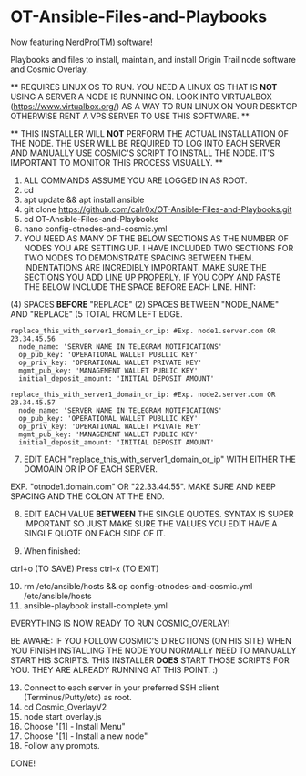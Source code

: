 # OT-Ansible-Files-and-Playbooks
Now featuring NerdPro(TM) software!

Playbooks and files to install, maintain, and install Origin Trail node software and Cosmic Overlay.


** REQUIRES LINUX OS TO RUN. YOU NEED A LINUX OS THAT IS **NOT** USING A SERVER A NODE IS RUNNING ON. LOOK INTO VIRTUALBOX (https://www.virtualbox.org/) AS A WAY TO RUN LINUX ON YOUR DESKTOP OTHERWISE RENT A VPS SERVER TO USE THIS SOFTWARE. **

** THIS INSTALLER WILL **NOT** PERFORM THE ACTUAL INSTALLATION OF THE NODE. THE USER WILL BE REQUIRED TO LOG INTO EACH SERVER AND MANUALLY USE COSMIC'S SCRIPT TO INSTALL THE NODE. IT'S IMPORTANT TO MONITOR THIS PROCESS VISUALLY. **

1. ALL COMMANDS ASSUME YOU ARE LOGGED IN AS ROOT.
2. cd
3. apt update && apt install ansible
4. git clone https://github.com/calr0x/OT-Ansible-Files-and-Playbooks.git
5. cd OT-Ansible-Files-and-Playbooks
6. nano config-otnodes-and-cosmic.yml
7. YOU NEED AS MANY OF THE BELOW SECTIONS AS THE NUMBER OF NODES YOU ARE SETTING UP. I HAVE INCLUDED TWO SECTIONS FOR TWO NODES TO DEMONSTRATE SPACING BETWEEN THEM. INDENTATIONS ARE INCREDIBLY IMPORTANT. MAKE SURE THE SECTIONS YOU ADD LINE UP PROPERLY. IF YOU COPY AND PASTE THE BELOW INCLUDE THE SPACE BEFORE EACH LINE.
HINT:

(4) SPACES **BEFORE** "REPLACE"
(2) SPACES BETWEEN "NODE_NAME" AND "REPLACE" (5 TOTAL FROM LEFT EDGE.

    replace_this_with_server1_domain_or_ip: #Exp. node1.server.com OR 23.34.45.56
      node_name: 'SERVER NAME IN TELEGRAM NOTIFICATIONS'
      op_pub_key: 'OPERATIONAL WALLET PUBLLIC KEY'
      op_priv_key: 'OPERATIONAL WALLET PRIVATE KEY'
      mgmt_pub_key: 'MANAGEMENT WALLET PUBLIC KEY'
      initial_deposit_amount: 'INITIAL DEPOSIT AMOUNT'
 
    replace_this_with_server1_domain_or_ip: #Exp. node2.server.com OR 23.34.45.57
      node_name: 'SERVER NAME IN TELEGRAM NOTIFICATIONS'
      op_pub_key: 'OPERATIONAL WALLET PUBLLIC KEY'
      op_priv_key: 'OPERATIONAL WALLET PRIVATE KEY'
      mgmt_pub_key: 'MANAGEMENT WALLET PUBLIC KEY'
      initial_deposit_amount: 'INITIAL DEPOSIT AMOUNT'

7. EDIT EACH "replace_this_with_server1_domain_or_ip" WITH EITHER THE DOMOAIN OR IP OF EACH SERVER.

EXP. "otnode1.domain.com" OR "22.33.44.55". MAKE SURE AND KEEP SPACING AND THE COLON AT THE END.

8. EDIT EACH VALUE **BETWEEN** THE SINGLE QUOTES. SYNTAX IS SUPER IMPORTANT SO JUST MAKE SURE THE VALUES YOU EDIT HAVE A SINGLE QUOTE ON EACH SIDE OF IT.

9. When finished:

ctrl+o (TO SAVE)
Press <enter>
ctrl-x (TO EXIT)
  
10. rm /etc/ansible/hosts && cp config-otnodes-and-cosmic.yml /etc/ansible/hosts
11. ansible-playbook install-complete.yml

EVERYTHING IS NOW READY TO RUN COSMIC_OVERLAY!

BE AWARE: IF YOU FOLLOW COSMIC'S DIRECTIONS (ON HIS SITE) WHEN YOU FINISH INSTALLING THE NODE YOU NORMALLY NEED TO MANUALLY START HIS SCRIPTS. THIS INSTALLER **DOES** START THOSE SCRIPTS FOR YOU. THEY ARE ALREADY RUNNING AT THIS POINT. :)

13. Connect to each server in your preferred SSH client (Terminus/Putty/etc) as root.
12. cd Cosmic_OverlayV2
13. node start_overlay.js
14. Choose "[1] - Install Menu"
15. Choose "[1] - Install a new node"
16. Follow any prompts.

DONE!
